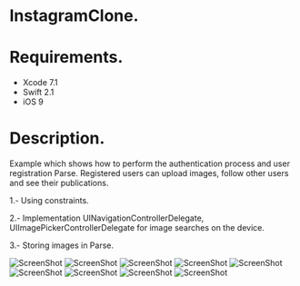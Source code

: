 # InstagramClone.

# Requirements.
- Xcode 7.1
- Swift 2.1
- iOS 9

# Description.
Example which shows how to perform the authentication process and user registration Parse. Registered users can upload images, follow other users and see their publications.

1.- Using constraints.

2.- Implementation UINavigationControllerDelegate, UIImagePickerControllerDelegate for image searches on the device.

3.- Storing images in Parse.

![ScreenShot](https://github.com/ingrichardavid/iOS-Repository/blob/master/InstagramClone/sample_images/1.png)
![ScreenShot](https://github.com/ingrichardavid/iOS-Repository/blob/master/InstagramClone/sample_images/2.png)
![ScreenShot](https://github.com/ingrichardavid/iOS-Repository/blob/master/InstagramClone/sample_images/3.png)
![ScreenShot](https://github.com/ingrichardavid/iOS-Repository/blob/master/InstagramClone/sample_images/4.png)
![ScreenShot](https://github.com/ingrichardavid/iOS-Repository/blob/master/InstagramClone/sample_images/5.png)
![ScreenShot](https://github.com/ingrichardavid/iOS-Repository/blob/master/InstagramClone/sample_images/6.png)
![ScreenShot](https://github.com/ingrichardavid/iOS-Repository/blob/master/InstagramClone/sample_images/7.png)
![ScreenShot](https://github.com/ingrichardavid/iOS-Repository/blob/master/InstagramClone/sample_images/8.png)
![ScreenShot](https://github.com/ingrichardavid/iOS-Repository/blob/master/InstagramClone/sample_images/9.png)